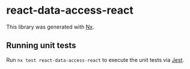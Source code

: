 # react-data-access-react

This library was generated with [Nx](https://nx.dev).

## Running unit tests

Run `nx test react-data-access-react` to execute the unit tests via [Jest](https://jestjs.io).
